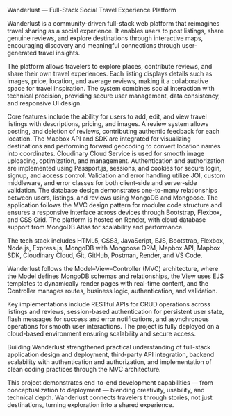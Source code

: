 
Wanderlust — Full-Stack Social Travel Experience Platform

Wanderlust is a community-driven full-stack web platform that reimagines travel sharing as a social experience. It enables users to post listings, share genuine reviews, and explore destinations through interactive maps, encouraging discovery and meaningful connections through user-generated travel insights.

The platform allows travelers to explore places, contribute reviews, and share their own travel experiences. Each listing displays details such as images, price, location, and average reviews, making it a collaborative space for travel inspiration. The system combines social interaction with technical precision, providing secure user management, data consistency, and responsive UI design.

Core features include the ability for users to add, edit, and view travel listings with descriptions, pricing, and images. A review system allows posting, and deletion of reviews, contributing authentic feedback for each location. The Mapbox API and SDK are integrated for visualizing destinations and performing forward geocoding to convert location names into coordinates. Cloudinary Cloud Service is used for smooth image uploading, optimization, and management. Authentication and authorization are implemented using Passport.js, sessions, and cookies for secure login, signup, and access control. Validation and error handling utilize JOI, custom middleware, and error classes for both client-side and server-side validation. The database design demonstrates one-to-many relationships between users, listings, and reviews using MongoDB and Mongoose. The application follows the MVC design pattern for modular code structure and ensures a responsive interface across devices through Bootstrap, Flexbox, and CSS Grid. The platform is hosted on Render, with cloud database support from MongoDB Atlas for scalability and performance.

The tech stack includes HTML5, CSS3, JavaScript, EJS, Bootstrap, Flexbox, Node.js, Express.js, MongoDB with Mongoose ORM, Mapbox API, Mapbox SDK, Cloudinary Cloud, Git, GitHub, Postman, Render, and VS Code.

Wanderlust follows the Model–View–Controller (MVC) architecture, where the Model defines MongoDB schemas and relationships, the View uses EJS templates to dynamically render pages with real-time content, and the Controller manages routes, business logic, authentication, and validation.

Key implementations include RESTful APIs for CRUD operations across listings and reviews, session-based authentication for persistent user state, flash messages for success and error notifications, and asynchronous operations for smooth user interactions. The project is fully deployed on a cloud-based environment ensuring scalability and secure access.

Building Wanderlust strengthened practical understanding of full-stack application design and deployment, third-party API integration, backend scalability with authentication and authorization, and implementation of clean coding practices through the MVC architecture.

This project demonstrates end-to-end development capabilities — from conceptualization to deployment — blending creativity, usability, and technical depth. Wanderlust connects travelers through stories, not just destinations, turning exploration into a shared experience.


